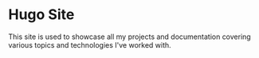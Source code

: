# Hugo Site
This site is used to showcase all my projects and documentation covering various topics and technologies I've worked with.
